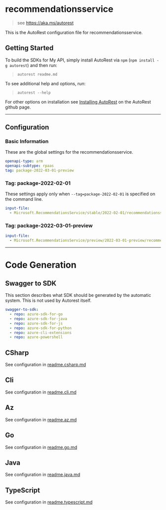 # recommendationsservice

> see https://aka.ms/autorest

This is the AutoRest configuration file for recommendationsservice.

## Getting Started

To build the SDKs for My API, simply install AutoRest via `npm` (`npm install -g autorest`) and then run:

> `autorest readme.md`

To see additional help and options, run:

> `autorest --help`

For other options on installation see [Installing AutoRest](https://aka.ms/autorest/install) on the AutoRest github page.

---

## Configuration

### Basic Information

These are the global settings for the recommendationsservice.

```yaml
openapi-type: arm
openapi-subtype: rpaas
tag: package-2022-03-01-preview
```


### Tag: package-2022-02-01

These settings apply only when `--tag=package-2022-02-01` is specified on the command line.

```yaml $(tag) == 'package-2022-02-01'
input-file:
  - Microsoft.RecommendationsService/stable/2022-02-01/recommendationsservice.json
```

### Tag: package-2022-03-01-preview

```yaml $(tag) == 'package-2022-03-01-preview'
input-file:
  - Microsoft.RecommendationsService/preview/2022-03-01-preview/recommendationsservice.json
```

---

# Code Generation

## Swagger to SDK

This section describes what SDK should be generated by the automatic system.
This is not used by Autorest itself.

``` yaml $(swagger-to-sdk)
swagger-to-sdk:
  - repo: azure-sdk-for-go
  - repo: azure-sdk-for-java
  - repo: azure-sdk-for-js
  - repo: azure-sdk-for-python
  - repo: azure-cli-extensions
  - repo: azure-powershell
```

## CSharp
See configuration in [readme.csharp.md](./readme.csharp.md)
## Cli
See configuration in [readme.cli.md](./readme.cli.md)
## Az
See configuration in [readme.az.md](./readme.az.md)
## Go
See configuration in [readme.go.md](./readme.go.md)
## Java
See configuration in [readme.java.md](./readme.java.md)
## TypeScript
See configuration in [readme.typescript.md](./readme.typescript.md)

